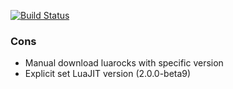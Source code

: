 [![Build Status](https://travis-ci.org/moteus/lua-travis-example.png?branch=master)](https://travis-ci.org/moteus/lua-travis-example)

### Cons
 * Manual download luarocks with specific version
 * Explicit set LuaJIT version (2.0.0-beta9)
 